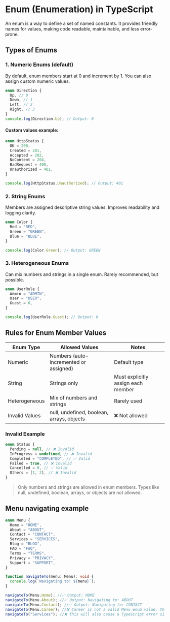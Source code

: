 # Enum (Enumeration) in TypeScript

An enum is a way to define a set of named constants. It provides friendly names for values, making code readable, maintainable, and less error-prone.

## Types of Enums

### 1. Numeric Enums (default)

By default, enum members start at 0 and increment by 1. You can also assign custom numeric values.

```ts
enum Direction {
  Up, // 0
  Down, // 1
  Left, // 2
  Right, // 3
}
console.log(Direction.Up); // Output: 0
```

#### Custom values example:

```ts
enum HttpStatus {
  OK = 200,
  Created = 201,
  Accepted = 202,
  NoContent = 204,
  BadRequest = 400,
  Unauthorized = 401,
}

console.log(HttpStatus.Unauthorized); // Output: 401
```

### 2. String Enums

Members are assigned descriptive string values. Improves readability and logging clarity.

```ts
enum Color {
  Red = "RED",
  Green = "GREEN",
  Blue = "BLUE",
}

console.log(Color.Green); // Output: GREEN
```

### 3. Heterogeneous Enums

Can mix numbers and strings in a single enum. Rarely recommended, but possible.

```ts
enum UserRole {
  Admin = "ADMIN",
  User = "USER",
  Guest = 6,
}

console.log(UserRole.Guest); // Output: 6
```

## Rules for Enum Member Values

| Enum Type      | Allowed Values                            | Notes                              |
| -------------- | ----------------------------------------- | ---------------------------------- |
| Numeric        | Numbers (auto-incremented or assigned)    | Default type                       |
| String         | Strings only                              | Must explicitly assign each member |
| Heterogeneous  | Mix of numbers and strings                | Rarely used                        |
| Invalid Values | null, undefined, boolean, arrays, objects | ❌ Not allowed                     |

### Invalid Example

```ts
enum Status {
  Pending = null, // ❌ Invalid
  InProgress = undefined, // ❌ Invalid
  Completed = "COMPLETED", // ✅ Valid
  Failed = true, // ❌ Invalid
  Cancelled = 0, // ✅ Valid
  Others = [1, 2], // ❌ Invalid
}
```

> Only numbers and strings are allowed in enum members. Types like null, undefined, boolean, arrays, or objects are not allowed.

## Menu navigating example

```ts
enum Menu {
  Home = "HOME",
  About = "ABOUT",
  Contact = "CONTACT",
  Services = "SERVICES",
  Blog = "BLOG",
  FAQ = "FAQ",
  Terms = "TERMS",
  Privacy = "PRIVACY",
  Support = "SUPPORT",
}

function navigateTo(menu: Menu): void {
  console.log(`Navigating to: ${menu}`);
}

navigateTo(Menu.Home); //✅ Output: HOME
navigateTo(Menu.About); //✅ Output: Navigating to: ABOUT
navigateTo(Menu.Contact); //✅ Output: Navigating to: CONTACT
navigateTo(Menu.Career); //❌ Career is not a valid Menu enum value, this will cause a TypeScript error
navigateTo("Services"); //❌ This will also cause a TypeScript error since "Services" is not a valid Menu enum value
```

